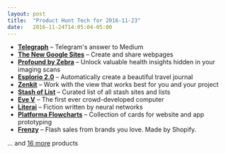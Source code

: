```yaml
---
layout: post
title:  "Product Hunt Tech for 2016-11-23"
date:   2016-11-24T14:05:04-05:00
---
```


* **[Telegraph](https://www.producthunt.com/posts/telegraph?utm_campaign=producthunt-api&utm_medium=api&utm_source=Application%3A+Daily+Digest+RSS+%28ID%3A+3202%29)** – Telegram's answer to Medium
* **[The New Google Sites](https://www.producthunt.com/posts/the-new-google-sites?utm_campaign=producthunt-api&utm_medium=api&utm_source=Application%3A+Daily+Digest+RSS+%28ID%3A+3202%29)** – Create and share webpages
* **[Profound by Zebra](https://www.producthunt.com/posts/profound-by-zebra?utm_campaign=producthunt-api&utm_medium=api&utm_source=Application%3A+Daily+Digest+RSS+%28ID%3A+3202%29)** – Unlock valuable health insights hidden in your imaging scans
* **[Esplorio 2.0](https://www.producthunt.com/posts/esplorio-2-0?utm_campaign=producthunt-api&utm_medium=api&utm_source=Application%3A+Daily+Digest+RSS+%28ID%3A+3202%29)** – Automatically create a beautiful travel journal
* **[Zenkit](https://www.producthunt.com/posts/zenkit?utm_campaign=producthunt-api&utm_medium=api&utm_source=Application%3A+Daily+Digest+RSS+%28ID%3A+3202%29)** – Work with the view that works best for you and your project
* **[Stash of List](https://www.producthunt.com/posts/stash-of-list?utm_campaign=producthunt-api&utm_medium=api&utm_source=Application%3A+Daily+Digest+RSS+%28ID%3A+3202%29)** – Curated list of all stash sites and lists
* **[Eve V](https://www.producthunt.com/posts/eve-v?utm_campaign=producthunt-api&utm_medium=api&utm_source=Application%3A+Daily+Digest+RSS+%28ID%3A+3202%29)** – The first ever crowd-developed computer
* **[Literai](https://www.producthunt.com/posts/literai?utm_campaign=producthunt-api&utm_medium=api&utm_source=Application%3A+Daily+Digest+RSS+%28ID%3A+3202%29)** – Fiction written by neural networks
* **[Platforma Flowcharts](https://www.producthunt.com/posts/platforma-flowcharts?utm_campaign=producthunt-api&utm_medium=api&utm_source=Application%3A+Daily+Digest+RSS+%28ID%3A+3202%29)** – Collection of cards for website and app prototyping
* **[Frenzy](https://www.producthunt.com/posts/frenzy-3?utm_campaign=producthunt-api&utm_medium=api&utm_source=Application%3A+Daily+Digest+RSS+%28ID%3A+3202%29)** – Flash sales from brands you love. Made by Shopify.

… and [16 more](https://www.producthunt.com/tech) products